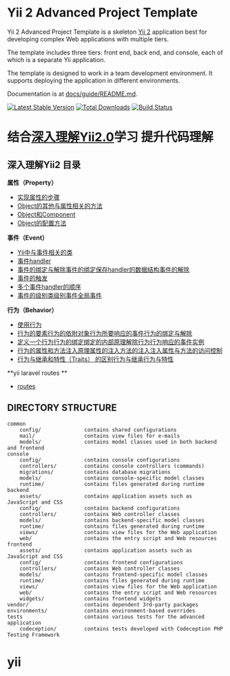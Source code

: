 Yii 2 Advanced Project Template
===============================

Yii 2 Advanced Project Template is a skeleton [Yii 2](http://www.yiiframework.com/) application best for
developing complex Web applications with multiple tiers.

The template includes three tiers: front end, back end, and console, each of which
is a separate Yii application.

The template is designed to work in a team development environment. It supports
deploying the application in different environments.

Documentation is at [docs/guide/README.md](docs/guide/README.md).

[![Latest Stable Version](https://poser.pugx.org/yiisoft/yii2-app-advanced/v/stable.png)](https://packagist.org/packages/yiisoft/yii2-app-advanced)
[![Total Downloads](https://poser.pugx.org/yiisoft/yii2-app-advanced/downloads.png)](https://packagist.org/packages/yiisoft/yii2-app-advanced)
[![Build Status](https://travis-ci.org/yiisoft/yii2-app-advanced.svg?branch=master)](https://travis-ci.org/yiisoft/yii2-app-advanced)

# 结合[深入理解Yii2.0](http://www.digpage.com/index.html)学习 提升代码理解

## 深入理解Yii2 目录

**属性（Property）**

- [实现属性的步骤](http://www.digpage.com/property.html#id2)
- [Object的其他与属性相关的方法](http://www.digpage.com/property.html#object)
- [Object和Component](http://www.digpage.com/property.html#objectcomponent)
- [Object的配置方法](http://www.digpage.com/property.html#object-config)

**事件（Event）**

- [Yii中与事件相关的类](http://www.digpage.com/event.html#yii)
- [事件handler](http://www.digpage.com/event.html#handler)
- [事件的绑定与解除](http://www.digpage.com/event.html#id2)[事件的绑定](http://www.digpage.com/event.html#id3)[保存handler的数据结构](http://www.digpage.com/event.html#id4)[事件的解除](http://www.digpage.com/event.html#id5)
- [事件的触发](http://www.digpage.com/event.html#id6)
- [多个事件handler的顺序](http://www.digpage.com/event.html#id7)
- [事件的级别](http://www.digpage.com/event.html#id8)[类级别事件](http://www.digpage.com/event.html#id9)[全局事件](http://www.digpage.com/event.html#id10)

**行为（Behavior）**

- [使用行为](http://www.digpage.com/behavior.html#id2)
- [行为的要素](http://www.digpage.com/behavior.html#id3)[行为的依附对象](http://www.digpage.com/behavior.html#id4)[行为所要响应的事件](http://www.digpage.com/behavior.html#id5)[行为的绑定与解除](http://www.digpage.com/behavior.html#id6)
- [定义一个行为](http://www.digpage.com/behavior.html#id7)[行为的绑定](http://www.digpage.com/behavior.html#id8)[绑定的内部原理](http://www.digpage.com/behavior.html#id11)[解除行为](http://www.digpage.com/behavior.html#id12)[行为响应的事件实例](http://www.digpage.com/behavior.html#id13)
- [行为的属性和方法注入原理](http://www.digpage.com/behavior.html#id14)[属性的注入](http://www.digpage.com/behavior.html#id15)[方法的注入](http://www.digpage.com/behavior.html#id16)[注入属性与方法的访问控制](http://www.digpage.com/behavior.html#id17)
- [行为与继承和特性（Traits） 的区别](http://www.digpage.com/behavior.html#traits)[行为与继承](http://www.digpage.com/behavior.html#id18)[行为与特性](http://www.digpage.com/behavior.html#id19)

**yii laravel routes **

- [routes](https://github.com/missxiaolin/yii-routes)

DIRECTORY STRUCTURE
-------------------

```
common
    config/              contains shared configurations
    mail/                contains view files for e-mails
    models/              contains model classes used in both backend and frontend
console
    config/              contains console configurations
    controllers/         contains console controllers (commands)
    migrations/          contains database migrations
    models/              contains console-specific model classes
    runtime/             contains files generated during runtime
backend
    assets/              contains application assets such as JavaScript and CSS
    config/              contains backend configurations
    controllers/         contains Web controller classes
    models/              contains backend-specific model classes
    runtime/             contains files generated during runtime
    views/               contains view files for the Web application
    web/                 contains the entry script and Web resources
frontend
    assets/              contains application assets such as JavaScript and CSS
    config/              contains frontend configurations
    controllers/         contains Web controller classes
    models/              contains frontend-specific model classes
    runtime/             contains files generated during runtime
    views/               contains view files for the Web application
    web/                 contains the entry script and Web resources
    widgets/             contains frontend widgets
vendor/                  contains dependent 3rd-party packages
environments/            contains environment-based overrides
tests                    contains various tests for the advanced application
    codeception/         contains tests developed with Codeception PHP Testing Framework
```
# yii
